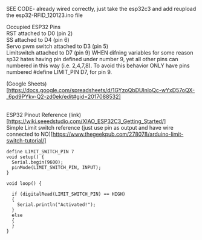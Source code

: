 SEE CODE- already wired correctly, just take the esp32c3 and add reupload the esp32-RFID_120123.ino file
<br>

Occupied ESP32 Pins
<br> RST attached to D0 (pin 2)
<br> SS attached to D4 (pin 6)
<br> Servo pwm switch attached to D3 (pin 5)
<br> Limitswitch attached to D7 (pin 9) 
WHEN difning variables for some reason sp32 hates having pin defined under number 9, yet all other pins can numbered in this way (i.e. 2,4,7,8). To avoid this behavior ONLY have pins numbered #define LIMIT_PIN D7, for pin 9.



(Google Sheets)[https://docs.google.com/spreadsheets/d/1GYzoQbDUlnloQc-wYxD57oQX-_6pd9PYkv-Q2-zd0ek/edit#gid=2017088532]


<br> ESP32 Pinout Reference (link)[https://wiki.seeedstudio.com/XIAO_ESP32C3_Getting_Started/]
<br> Simple Limit switch reference (just use pin as output and have wire connected to NO)[https://www.thegeekpub.com/278078/arduino-limit-switch-tutorial/]


```shell
define LIMIT_SWITCH_PIN 7
void setup() {
  Serial.begin(9600);
  pinMode(LIMIT_SWITCH_PIN, INPUT);
}
 
void loop() {
 
  if (digitalRead(LIMIT_SWITCH_PIN) == HIGH)
  {
    Serial.println("Activated!");
  }
  else
  {
  }
}
```
